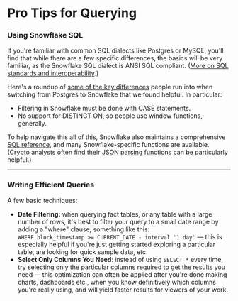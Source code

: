 # Pro Tips for Querying

### Using Snowflake SQL&#x20;

If you're familiar with common SQL dialects like Postgres or MySQL, you'll find that while there are a few specific differences, the basics will be very familiar, as the Snowflake SQL dialect is ANSI SQL compliant. ([More on SQL standards and interoperability](https://en.wikipedia.org/wiki/SQL#Interoperability\_and\_standardization).)&#x20;

Here's a roundup of [some of the key differences](https://towardsdatascience.com/from-postgres-to-snowflake-f4b403548066) people run into when switching from Postgres to Snowflake that we found helpful. In particular:

* Filtering in Snowflake must be done with CASE statements.
* No support for DISTINCT ON, so people use window functions, generally.

To help navigate this all of this, Snowflake also maintains a comprehensive [SQL reference](https://docs.snowflake.com/en/sql-reference-commands.html), and many Snowflake-specific functions are available. (Crypto analysts often find their [JSON parsing functions](https://docs.snowflake.com/en/sql-reference/functions-semistructured.html) can be particularly helpful.)

***

### Writing Efficient Queries&#x20;

A few basic techniques:

* **Date Filtering:** when querying fact tables, or any table with a large number of rows, it's best to filter your query to a small date range by adding a "where" clause, something like this: \
  `WHERE block_timestamp >= CURRENT_DATE - interval '1 day'` — this is especially helpful if you're just getting started exploring a particular table, are looking for quick sample data, etc.
* **Select Only Columns You Need**: instead of using `SELECT *` every time, try selecting only the particular columns required to get the results you need — this optimization can often be applied after you're done making charts, dashboards etc., when you know definitively which columns you're really using, and will yield faster results for viewers of your work.
